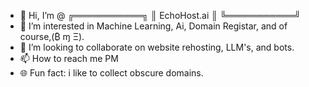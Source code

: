 - 👋 Hi, I’m @
╔═══════════╗ 
║ EchoHost.ai ║
╚═══════════╝
- 👀 I’m interested in Machine Learning, Ai, Domain Registar, and of course,(₿ ɱ Ξ).
- 💞️ I’m looking to collaborate on website rehosting, LLM's, and bots.
- 📫 How to reach me PM
- 🌐 Fun fact: i like to collect obscure domains.

<!---
EchoHostAi/EchoHostAi is a ✨ special ✨ repository because its `README.md` (this file) appears on your GitHub profile.
You can click the Preview link to take a look at your changes.
--->
